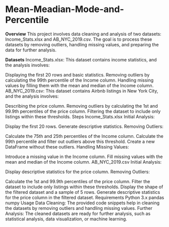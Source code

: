 # Mean-Meadian-Mode-and-Percentile
**Overview**
This project involves data cleaning and analysis of two datasets: Income_Stats.xlsx and AB_NYC_2019.csv. The goal is to process these datasets by removing outliers, handling missing values, and preparing the data for further analysis.

**Datasets**
Income_Stats.xlsx: This dataset contains income statistics, and the analysis involves:

Displaying the first 20 rows and basic statistics.
Removing outliers by calculating the 99th percentile of the Income column.
Handling missing values by filling them with the mean and median of the Income column.
AB_NYC_2019.csv: This dataset contains Airbnb listings in New York City, and the analysis involves:

Describing the price column.
Removing outliers by calculating the 1st and 99.9th percentiles of the price column.
Filtering the dataset to include only listings within these thresholds.
Steps
Income_Stats.xlsx
Initial Analysis:

Display the first 20 rows.
Generate descriptive statistics.
Removing Outliers:

Calculate the 75th and 25th percentiles of the Income column.
Calculate the 99th percentile and filter out outliers above this threshold.
Create a new DataFrame without these outliers.
Handling Missing Values:

Introduce a missing value in the Income column.
Fill missing values with the mean and median of the Income column.
AB_NYC_2019.csv
Initial Analysis:

Display descriptive statistics for the price column.
Removing Outliers:

Calculate the 1st and 99.9th percentiles of the price column.
Filter the dataset to include only listings within these thresholds.
Display the shape of the filtered dataset and a sample of 5 rows.
Generate descriptive statistics for the price column in the filtered dataset.
Requirements
Python 3.x
pandas
numpy
Usage
Data Cleaning: The provided code snippets help in cleaning the datasets by removing outliers and handling missing values.
Further Analysis: The cleaned datasets are ready for further analysis, such as statistical analysis, data visualization, or machine learning.
